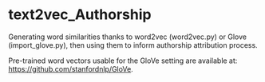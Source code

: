 # text2vec_Authorship

Generating word similarities thanks to word2vec (word2vec.py) or Glove (import_glove.py), then using them to inform authorship attribution process. 

Pre-trained word vectors usable for the GloVe setting are available at: https://github.com/stanfordnlp/GloVe.

